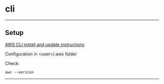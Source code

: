 # cli

---

## Setup

[AWS CLI install and update instructions](https://docs.aws.amazon.com/cli/latest/userguide/getting-started-install.html)

Configuration in <user\>/.aws folder

Check:

```console
aws --version
```

---
